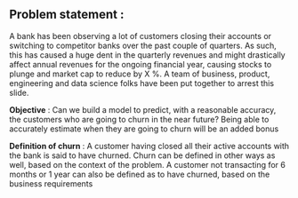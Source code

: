 ## Problem statement :

A bank has been observing a lot of customers closing their accounts or switching to competitor banks over the past couple of quarters. As such, this has caused a huge dent in the quarterly revenues and might drastically affect annual revenues for the ongoing financial year, causing stocks to plunge and market cap to reduce by X %. A team of business, product, engineering and data science folks have been put together to arrest this slide. 

__Objective__ : Can we build a model to predict, with a reasonable accuracy, the customers who are going to churn in the near future? Being able to accurately estimate when they are going to churn will be an added bonus

__Definition of churn__ : A customer having closed all their active accounts with the bank is said to have churned. Churn can be defined in other ways as well, based on the context of the problem. A customer not transacting for 6 months or 1 year can also be defined as to have churned, based on the business requirements 